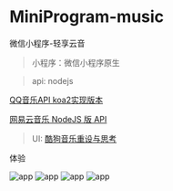 # MiniProgram-music

微信小程序-轻享云音

> 小程序：微信小程序原生

> api: nodejs 

[QQ音乐API koa2实现版本](https://rain120.github.io/qq-music-api/#/ "QQ音乐API koa2实现版本") 

[网易云音乐 NodeJS 版 API](https://binaryify.github.io/NeteaseCloudMusicApi/#/ "网易云音乐 NodeJS 版 API") 

> UI: [酷狗音乐重设与思考](https://www.zcool.com.cn/work/ZNDQyMzgyNDg=.html "酷狗音乐重设与思考")

体验

![app](https://mo36.com/music/images/index.jpg)
![app](https://mo36.com/music/images/hotList.jpg)
![app](https://mo36.com/music/images/searchList.jpg)
![app](https://mo36.com/music/images/player.jpg)
